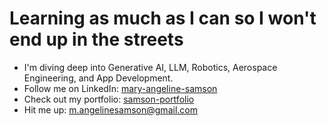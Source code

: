 # Learning as much as I can so I won't end up in the streets

- I'm diving deep into Generative AI, LLM, Robotics, Aerospace Engineering, and App Development.
- Follow me on LinkedIn: [mary-angeline-samson](https://www.linkedin.com/in/mary-angeline-samson-15728b210/)
- Check out my portfolio: [samson-portfolio](https://samson-portfolio-seven.vercel.app)
- Hit me up: m.angelinesamson@gmail.com

<!---
AngieS-git/AngieS-git is a ✨ special ✨ repository because its `README.md` (this file) appears on your GitHub profile.
You can click the Preview link to take a look at your changes.
--->
